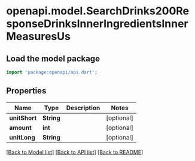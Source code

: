 # openapi.model.SearchDrinks200ResponseDrinksInnerIngredientsInnerMeasuresUs

## Load the model package
```dart
import 'package:openapi/api.dart';
```

## Properties
Name | Type | Description | Notes
------------ | ------------- | ------------- | -------------
**unitShort** | **String** |  | [optional] 
**amount** | **int** |  | [optional] 
**unitLong** | **String** |  | [optional] 

[[Back to Model list]](../README.md#documentation-for-models) [[Back to API list]](../README.md#documentation-for-api-endpoints) [[Back to README]](../README.md)


